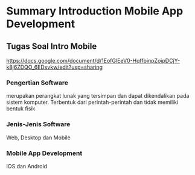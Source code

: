# Summary Introduction Mobile App Development

## Tugas Soal Intro Mobile

<https://docs.google.com/document/d/1EofGlEeV0-HqffbinpZoipDCjY-k8j6ZDQO_6EDsvkw/edit?usp=sharing>

### Pengertian Software

  merupakan perangkat lunak yang tersimpan dan dapat dikendalikan pada sistem komputer. Terbentuk dari perintah-perintah dan tidak memiliki bentuk fisik

### Jenis-Jenis Software

  Web, Desktop dan Mobile

### Mobile App Development

  IOS dan Android
  